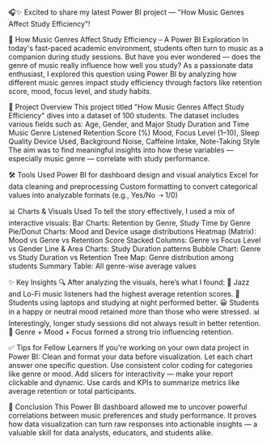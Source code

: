 🎧✨ Excited to share my latest Power BI project —
"How Music Genres Affect Study Efficiency"!

🎵 How Music Genres Affect Study Efficiency – A Power BI Exploration
In today's fast-paced academic environment, students often turn to music as a companion during study sessions. But have you ever wondered — does the genre of music really influence how well you study?
As a passionate data enthusiast, I explored this question using Power BI by analyzing how different music genres impact study efficiency through factors like retention score, mood, focus level, and study habits.

🧠 Project Overview
This project titled "How Music Genres Affect Study Efficiency" dives into a dataset of 100 students. The dataset includes various fields such as:
Age, Gender, and Major
Study Duration and Time
Music Genre Listened
Retention Score (%)
Mood, Focus Level (1–10), Sleep Quality
Device Used, Background Noise, Caffeine Intake, Note-Taking Style
The aim was to find meaningful insights into how these variables — especially music genre — correlate with study performance.

🛠️ Tools Used
Power BI for dashboard design and visual analytics
Excel for data cleaning and preprocessing
Custom formatting to convert categorical values into analyzable formats (e.g., Yes/No ➝ 1/0)

📊 Charts & Visuals Used
To tell the story effectively, I used a mix of interactive visuals:
Bar Charts: Retention by Genre, Study Time by Genre
Pie/Donut Charts: Mood and Device usage distributions
Heatmap (Matrix): Mood vs Genre vs Retention Score
Stacked Columns: Genre vs Focus Level vs Gender
Line & Area Charts: Study Duration patterns
Bubble Chart: Genre vs Study Duration vs Retention
Tree Map: Genre distribution among students
Summary Table: All genre-wise average values

✨ Key Insights
🔍 After analyzing the visuals, here’s what I found:
🎷 Jazz and Lo-Fi music listeners had the highest average retention scores.
📱 Students using laptops and studying at night performed better.
😀 Students in a happy or neutral mood retained more than those who were stressed.
📊 Interestingly, longer study sessions did not always result in better retention.
🌟 Genre + Mood + Focus formed a strong trio influencing retention.

✅ Tips for Fellow Learners
If you're working on your own data project in Power BI:
Clean and format your data before visualization.
Let each chart answer one specific question.
Use consistent color coding for categories like genre or mood.
Add slicers for interactivity — make your report clickable and dynamic.
Use cards and KPIs to summarize metrics like average retention or total participants.

🏁 Conclusion 
This Power BI dashboard allowed me to uncover powerful correlations between music preferences and study performance. It proves how data visualization can turn raw responses into actionable insights — a valuable skill for data analysts, educators, and students alike.

